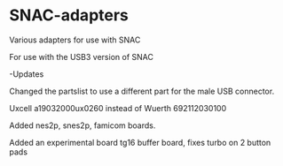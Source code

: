 # SNAC-adapters
Various adapters for use with SNAC

For use with the USB3 version of SNAC

-Updates

Changed the partslist to use a different part for the male USB connector.

Uxcell a19032000ux0260 instead of Wuerth 692112030100

Added nes2p, snes2p, famicom boards. 

Added an experimental board tg16 buffer board, fixes turbo on 2 button pads


